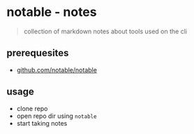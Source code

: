 # notable - notes

> collection of markdown notes about tools used on the cli

## prerequesites

- [github.com/notable/notable](https://github.com/notable/notable)

## usage

- clone repo
- open repo dir using `notable`
- start taking notes
